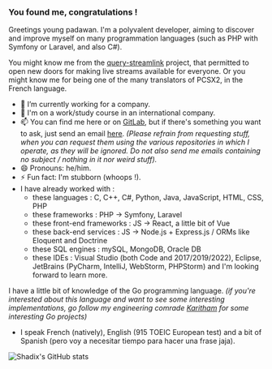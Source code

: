 ### You found me, congratulations !

Greetings young padawan. I'm a polyvalent developer, aiming to discover and improve myself on many programmation languages (such as PHP with Symfony or Laravel, and also C#).

You might know me from the [query-streamlink](https://github.com/LaneSh4d0w/query-streamlink) project, that permitted to open new doors for making live streams available for everyone.
Or you might know me for being one of the many translators of PCSX2, in the French language.

- 🔭 I’m currently working for a company.
- 🌱 I'm on a work/study course in an international company.
- 📫 You can find me here or on [GitLab](https://gitlab.com/theofficialomega), but if there's something you want to ask, just send an email [here](mailto:lanesh4d0w@gmail.com). *(Please refrain from requesting stuff, when you can request them using the various repositories in which I operate, as they will be ignored. Do not also send me emails containing no subject / nothing in it nor weird stuff).*
- 😄 Pronouns: he/him.
- ⚡ Fun fact: I'm stubborn (whoops !).
- I have already worked with :
  - these languages : C, C++, C#, Python, Java, JavaScript, HTML, CSS, PHP
  - these frameworks : PHP -> Symfony, Laravel
  - these front-end frameworks : JS -> React, a little bit of Vue
  - these back-end services : JS -> Node.js + Express.js / ORMs like Eloquent and Doctrine
  - these SQL engines : mySQL, MongoDB, Oracle DB
  - these IDEs : Visual Studio (both Code and 2017/2019/2022), Eclipse, JetBrains (PyCharm, IntelliJ, WebStorm, PHPStorm)
and I'm looking forward to learn more. 

I have a little bit of knowledge of the Go programming language. *(if you're interested about this language and want to see some interesting implementations, go follow my engineering comrade [Karitham](https://github.com/Karitham) for some interesting Go projects)*

- I speak French (natively), English (915 TOEIC European test) and a bit of Spanish (pero voy a necesitar tiempo para hacer una frase jaja).

![Shadix's GitHub stats](https://github-readme-stats.vercel.app/api?username=lanesh4d0w&show_icons=true)
